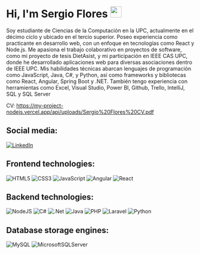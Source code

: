 # Hi, I'm Sergio Flores <img src="https://media.giphy.com/media/hvRJCLFzcasrR4ia7z/giphy.gif" width="30px">

Soy estudiante de Ciencias de la Computación en la UPC, actualmente en el décimo ciclo y ubicado en el tercio superior. Poseo experiencia como practicante en desarrollo web, con un enfoque en tecnologías como React y Node.js. Me apasiona el trabajo colaborativo en proyectos de software, como mi proyecto de tesis DietAsist, y mi participación en IEEE CAS UPC, donde he desarrollado aplicaciones web para diversas asociaciones dentro de IEEE UPC. 
Mis habilidades técnicas abarcan lenguajes de programación como JavaScript, Java, C#, y Python, así como frameworks y bibliotecas como React, Angular, Spring Boot y .NET. También tengo experiencia con herramientas como Excel, Visual Studio, Power BI, Github, Trello, IntelliJ, SQL y SQL Server

CV: https://my-project-nodejs.vercel.app/api/uploads/Sergio%20Flores%20CV.pdf

## Social media:
[![LinkedIn](https://img.shields.io/badge/LinkedIn-%230077B5.svg?logo=linkedin&logoColor=white)](https://linkedin.com/in/sergio-andres-flores-ñahuis) 

## Frontend technologies:
![HTML5](https://img.shields.io/badge/html5-%23E34F26.svg?style=for-the-badge&logo=html5&logoColor=white)
![CSS3](https://img.shields.io/badge/css3-%231572B6.svg?style=for-the-badge&logo=css3&logoColor=white)
![JavaScript](https://img.shields.io/badge/javascript-%23323330.svg?style=for-the-badge&logo=javascript&logoColor=%23F7DF1E)
![Angular](https://img.shields.io/badge/angular-%23DD0031.svg?style=for-the-badge&logo=angular&logoColor=white)
![React](https://img.shields.io/badge/react-%2320232a.svg?style=for-the-badge&logo=react&logoColor=%2361DAFB)

## Backend technologies:
![NodeJS](https://img.shields.io/badge/node.js-6DA55F?style=for-the-badge&logo=node.js&logoColor=white)
![C#](https://img.shields.io/badge/c%23-%23239120.svg?style=for-the-badge&logo=c-sharp&logoColor=white)
![.Net](https://img.shields.io/badge/.NET-5C2D91?style=for-the-badge&logo=.net&logoColor=white)
![Java](https://img.shields.io/badge/java-%23ED8B00.svg?style=for-the-badge&logo=java&logoColor=white)
![PHP](https://img.shields.io/badge/php-%23777BB4.svg?style=for-the-badge&logo=php&logoColor=white)
![Laravel](https://img.shields.io/badge/laravel-%23FF2D20.svg?style=for-the-badge&logo=laravel&logoColor=white)
![Python](https://img.shields.io/badge/python-3670A0?style=for-the-badge&logo=python&logoColor=ffdd54)

## Database storage engines:
![MySQL](https://img.shields.io/badge/mysql-%2300f.svg?style=for-the-badge&logo=mysql&logoColor=white)
![MicrosoftSQLServer](https://img.shields.io/badge/Microsoft%20SQL%20Sever-CC2927?style=for-the-badge&logo=microsoft%20sql%20server&logoColor=white)
